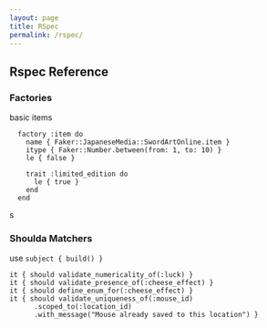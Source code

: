 ```yaml
---
layout: page
title: RSpec
permalink: /rspec/
---
```


## Rspec Reference

### Factories
basic items
```ru
  factory :item do
    name { Faker::JapaneseMedia::SwordArtOnline.item }
    itype { Faker::Number.between(from: 1, to: 10) }
    le { false }
  
    trait :limited_edition do
      le { true }
    end
  end
```
s

### Shoulda Matchers
use `subject { build() }`

```ru
it { should validate_numericality_of(:luck) }
it { should validate_presence_of(:cheese_effect) }
it { should define_enum_for(:cheese_effect) }
it { should validate_uniqueness_of(:mouse_id)
      .scoped_to(:location_id)
      .with_message("Mouse already saved to this location") }
```
